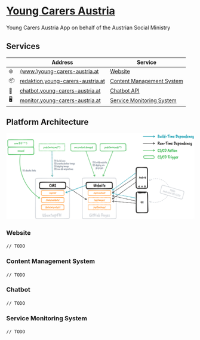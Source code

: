 # [Young Carers Austria](https://www.sozialministerium.at/youngcarers)
Young Carers Austria App on behalf of the Austrian Social Ministry

## Services
&nbsp; | Address | Service 
---|---|---
🌐 | [(www.)young-carers-austria.at](https://www.young-carers-austria.at) | [Website](#website)
📦 | [redaktion.young-carers-austria.at](https://redaktion.young-carers-austria.at) | [Content Management System](#content-management-system)
💬 | [chatbot.young-carers-austria.at](https://chatbot.young-carers-austria.at) | [Chatbot API](#chatbot)
🖥️ | [monitor.young-carers-austria.at](https://monitor.young-carers-austria.at) | [Service Monitoring System](#service-monitoring-system)

## Platform Architecture
![Young Carers Austria Architecture Diagram](./yc%20app%20architecture.png)

### Website
`// TODO`

### Content Management System
`// TODO`

### Chatbot
`// TODO`
### Service Monitoring System
`// TODO`
